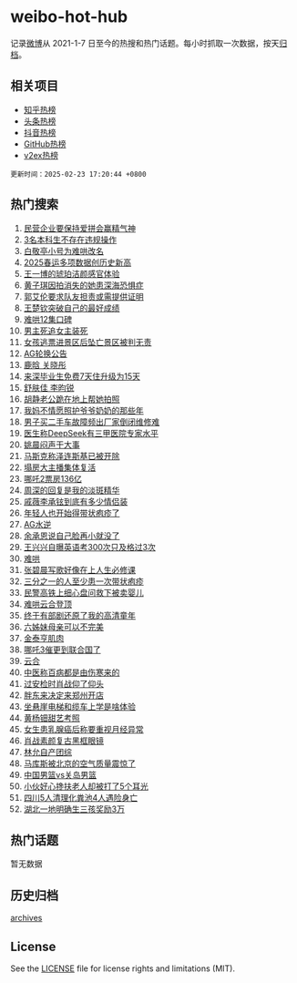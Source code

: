 # weibo-hot-hub

记录[微博](https://www.weibo.com)从 2021-1-7 日至今的热搜和热门话题。每小时抓取一次数据，按天[归档](archives)。

## 相关项目

- [知乎热榜](https://github.com/snaildev/zhihu-hot-hub)
- [头条热榜](https://github.com/snaildev/toutiao-hot-hub)
- [抖音热榜](https://github.com/snaildev/douyin-hot-hub)
- [GitHub热榜](https://github.com/snaildev/github-hot-hub)
- [v2ex热榜](https://github.com/snaildev/v2ex-hot-hub)


`更新时间：2025-02-23 17:20:44 +0800`

## 热门搜索

1. [民营企业要保持爱拼会赢精气神](https://m.weibo.cn/search?containerid=100103type%3D1%26t%3D10%26q%3D%23%E6%B0%91%E8%90%A5%E4%BC%81%E4%B8%9A%E8%A6%81%E4%BF%9D%E6%8C%81%E7%88%B1%E6%8B%BC%E4%BC%9A%E8%B5%A2%E7%B2%BE%E6%B0%94%E7%A5%9E%23&stream_entry_id=51&isnewpage=1&extparam=seat%3D1%26pos%3D0%26dgr%3D0%26stream_entry_id%3D51%26q%3D%2523%25E6%25B0%2591%25E8%2590%25A5%25E4%25BC%2581%25E4%25B8%259A%25E8%25A6%2581%25E4%25BF%259D%25E6%258C%2581%25E7%2588%25B1%25E6%258B%25BC%25E4%25BC%259A%25E8%25B5%25A2%25E7%25B2%25BE%25E6%25B0%2594%25E7%25A5%259E%2523%26filter_type%3Drealtimehot%26cate%3D10103%26c_type%3D51%26display_time%3D1740302443%26pre_seqid%3D17403024429760227087107)
1. [3名本科生不存在违规操作](https://m.weibo.cn/search?containerid=100103type%3D1%26t%3D10%26q%3D%233%E5%90%8D%E6%9C%AC%E7%A7%91%E7%94%9F%E4%B8%8D%E5%AD%98%E5%9C%A8%E8%BF%9D%E8%A7%84%E6%93%8D%E4%BD%9C%23&stream_entry_id=31&isnewpage=1&extparam=seat%3D1%26c_type%3D31%26stream_entry_id%3D31%26realpos%3D1%26q%3D%25233%25E5%2590%258D%25E6%259C%25AC%25E7%25A7%2591%25E7%2594%259F%25E4%25B8%258D%25E5%25AD%2598%25E5%259C%25A8%25E8%25BF%259D%25E8%25A7%2584%25E6%2593%258D%25E4%25BD%259C%2523%26dgr%3D0%26band_rank%3D1%26cate%3D5001%26lcate%3D5001%26pos%3D0%26filter_type%3Drealtimehot%26flag%3D2%26display_time%3D1740302443%26pre_seqid%3D17403024429760227087107)
1. [白敬亭小号为难哄改名](https://m.weibo.cn/search?containerid=100103type%3D1%26t%3D10%26q%3D%23%E7%99%BD%E6%95%AC%E4%BA%AD%E5%B0%8F%E5%8F%B7%E4%B8%BA%E9%9A%BE%E5%93%84%E6%94%B9%E5%90%8D%23&stream_entry_id=31&isnewpage=1&extparam=seat%3D1%26c_type%3D31%26stream_entry_id%3D31%26realpos%3D2%26q%3D%2523%25E7%2599%25BD%25E6%2595%25AC%25E4%25BA%25AD%25E5%25B0%258F%25E5%258F%25B7%25E4%25B8%25BA%25E9%259A%25BE%25E5%2593%2584%25E6%2594%25B9%25E5%2590%258D%2523%26dgr%3D0%26band_rank%3D2%26cate%3D5001%26lcate%3D5001%26pos%3D1%26filter_type%3Drealtimehot%26flag%3D1%26display_time%3D1740302443%26pre_seqid%3D17403024429760227087107)
1. [2025春运多项数据创历史新高](https://m.weibo.cn/search?containerid=100103type%3D1%26t%3D10%26q%3D%232025%E6%98%A5%E8%BF%90%E5%A4%9A%E9%A1%B9%E6%95%B0%E6%8D%AE%E5%88%9B%E5%8E%86%E5%8F%B2%E6%96%B0%E9%AB%98%23&stream_entry_id=31&isnewpage=1&extparam=seat%3D1%26c_type%3D31%26stream_entry_id%3D31%26realpos%3D3%26q%3D%25232025%25E6%2598%25A5%25E8%25BF%2590%25E5%25A4%259A%25E9%25A1%25B9%25E6%2595%25B0%25E6%258D%25AE%25E5%2588%259B%25E5%258E%2586%25E5%258F%25B2%25E6%2596%25B0%25E9%25AB%2598%2523%26dgr%3D0%26band_rank%3D3%26cate%3D5001%26lcate%3D5001%26pos%3D2%26filter_type%3Drealtimehot%26flag%3D1%26display_time%3D1740302443%26pre_seqid%3D17403024429760227087107)
1. [王一博的琥珀洁颜感官体验](https://m.weibo.cn/search?containerid=100103type%3D1%26t%3D10%26q%3D%23%E7%8E%8B%E4%B8%80%E5%8D%9A%E7%9A%84%E7%90%A5%E7%8F%80%E6%B4%81%E9%A2%9C%E6%84%9F%E5%AE%98%E4%BD%93%E9%AA%8C%23&stream_entry_id=31&isnewpage=1&extparam=seat%3D1%26c_type%3D31%26stream_entry_id%3D31%26lcate%3D5001%26is_ad_pos%3D1%26q%3D%2523%25E7%258E%258B%25E4%25B8%2580%25E5%258D%259A%25E7%259A%2584%25E7%2590%25A5%25E7%258F%2580%25E6%25B4%2581%25E9%25A2%259C%25E6%2584%259F%25E5%25AE%2598%25E4%25BD%2593%25E9%25AA%258C%2523%26dgr%3D0%26pos%3D3%26adid%3D276504%26filter_type%3Drealtimehot%26topic_ad%3D1%26cate%3D5001%26band_rank%3D4%26display_time%3D1740302443%26pre_seqid%3D17403024429760227087107)
1. [黄子琪因拍消失的她患深海恐惧症](https://m.weibo.cn/search?containerid=100103type%3D1%26t%3D10%26q%3D%E9%BB%84%E5%AD%90%E7%90%AA%E5%9B%A0%E6%8B%8D%E6%B6%88%E5%A4%B1%E7%9A%84%E5%A5%B9%E6%82%A3%E6%B7%B1%E6%B5%B7%E6%81%90%E6%83%A7%E7%97%87&stream_entry_id=31&isnewpage=1&extparam=seat%3D1%26c_type%3D31%26stream_entry_id%3D31%26realpos%3D4%26q%3D%25E9%25BB%2584%25E5%25AD%2590%25E7%2590%25AA%25E5%259B%25A0%25E6%258B%258D%25E6%25B6%2588%25E5%25A4%25B1%25E7%259A%2584%25E5%25A5%25B9%25E6%2582%25A3%25E6%25B7%25B1%25E6%25B5%25B7%25E6%2581%2590%25E6%2583%25A7%25E7%2597%2587%26dgr%3D0%26band_rank%3D4%26cate%3D5001%26lcate%3D5001%26pos%3D4%26filter_type%3Drealtimehot%26flag%3D1%26display_time%3D1740302443%26pre_seqid%3D17403024429760227087107)
1. [郭艾伦要求队友担责或需提供证明](https://m.weibo.cn/search?containerid=100103type%3D1%26t%3D10%26q%3D%23%E9%83%AD%E8%89%BE%E4%BC%A6%E8%A6%81%E6%B1%82%E9%98%9F%E5%8F%8B%E6%8B%85%E8%B4%A3%E6%88%96%E9%9C%80%E6%8F%90%E4%BE%9B%E8%AF%81%E6%98%8E%23&stream_entry_id=31&isnewpage=1&extparam=seat%3D1%26c_type%3D31%26stream_entry_id%3D31%26realpos%3D5%26q%3D%2523%25E9%2583%25AD%25E8%2589%25BE%25E4%25BC%25A6%25E8%25A6%2581%25E6%25B1%2582%25E9%2598%259F%25E5%258F%258B%25E6%258B%2585%25E8%25B4%25A3%25E6%2588%2596%25E9%259C%2580%25E6%258F%2590%25E4%25BE%259B%25E8%25AF%2581%25E6%2598%258E%2523%26dgr%3D0%26band_rank%3D5%26cate%3D5001%26lcate%3D5001%26pos%3D5%26filter_type%3Drealtimehot%26flag%3D1%26display_time%3D1740302443%26pre_seqid%3D17403024429760227087107)
1. [王楚钦突破自己的最好成绩](https://m.weibo.cn/search?containerid=100103type%3D1%26t%3D10%26q%3D%23%E7%8E%8B%E6%A5%9A%E9%92%A6%E7%AA%81%E7%A0%B4%E8%87%AA%E5%B7%B1%E7%9A%84%E6%9C%80%E5%A5%BD%E6%88%90%E7%BB%A9%23&stream_entry_id=31&isnewpage=1&extparam=seat%3D1%26c_type%3D31%26stream_entry_id%3D31%26realpos%3D6%26q%3D%2523%25E7%258E%258B%25E6%25A5%259A%25E9%2592%25A6%25E7%25AA%2581%25E7%25A0%25B4%25E8%2587%25AA%25E5%25B7%25B1%25E7%259A%2584%25E6%259C%2580%25E5%25A5%25BD%25E6%2588%2590%25E7%25BB%25A9%2523%26dgr%3D0%26band_rank%3D6%26cate%3D5001%26lcate%3D5001%26pos%3D6%26filter_type%3Drealtimehot%26flag%3D1%26display_time%3D1740302443%26pre_seqid%3D17403024429760227087107)
1. [难哄12集口碑](https://m.weibo.cn/search?containerid=100103type%3D1%26t%3D10%26q%3D%E9%9A%BE%E5%93%8412%E9%9B%86%E5%8F%A3%E7%A2%91&stream_entry_id=31&isnewpage=1&extparam=seat%3D1%26c_type%3D31%26stream_entry_id%3D31%26realpos%3D7%26q%3D%25E9%259A%25BE%25E5%2593%258412%25E9%259B%2586%25E5%258F%25A3%25E7%25A2%2591%26dgr%3D0%26band_rank%3D7%26cate%3D5001%26lcate%3D5001%26pos%3D7%26filter_type%3Drealtimehot%26flag%3D2%26display_time%3D1740302443%26pre_seqid%3D17403024429760227087107)
1. [男主死追女主装死](https://m.weibo.cn/search?containerid=100103type%3D1%26t%3D10%26q%3D%E7%94%B7%E4%B8%BB%E6%AD%BB%E8%BF%BD%E5%A5%B3%E4%B8%BB%E8%A3%85%E6%AD%BB&stream_entry_id=31&isnewpage=1&extparam=seat%3D1%26c_type%3D31%26stream_entry_id%3D31%26realpos%3D8%26q%3D%25E7%2594%25B7%25E4%25B8%25BB%25E6%25AD%25BB%25E8%25BF%25BD%25E5%25A5%25B3%25E4%25B8%25BB%25E8%25A3%2585%25E6%25AD%25BB%26dgr%3D0%26band_rank%3D8%26cate%3D5001%26lcate%3D5001%26pos%3D8%26filter_type%3Drealtimehot%26flag%3D0%26display_time%3D1740302443%26pre_seqid%3D17403024429760227087107)
1. [女孩逃票进景区后坠亡景区被判无责](https://m.weibo.cn/search?containerid=100103type%3D1%26t%3D10%26q%3D%23%E5%A5%B3%E5%AD%A9%E9%80%83%E7%A5%A8%E8%BF%9B%E6%99%AF%E5%8C%BA%E5%90%8E%E5%9D%A0%E4%BA%A1%E6%99%AF%E5%8C%BA%E8%A2%AB%E5%88%A4%E6%97%A0%E8%B4%A3%23&stream_entry_id=31&isnewpage=1&extparam=seat%3D1%26c_type%3D31%26stream_entry_id%3D31%26realpos%3D9%26q%3D%2523%25E5%25A5%25B3%25E5%25AD%25A9%25E9%2580%2583%25E7%25A5%25A8%25E8%25BF%259B%25E6%2599%25AF%25E5%258C%25BA%25E5%2590%258E%25E5%259D%25A0%25E4%25BA%25A1%25E6%2599%25AF%25E5%258C%25BA%25E8%25A2%25AB%25E5%2588%25A4%25E6%2597%25A0%25E8%25B4%25A3%2523%26dgr%3D0%26band_rank%3D9%26cate%3D5001%26lcate%3D5001%26pos%3D9%26filter_type%3Drealtimehot%26flag%3D0%26display_time%3D1740302443%26pre_seqid%3D17403024429760227087107)
1. [AG轮换公告](https://m.weibo.cn/search?containerid=100103type%3D1%26t%3D10%26q%3D%23AG%E8%BD%AE%E6%8D%A2%E5%85%AC%E5%91%8A%23&stream_entry_id=31&isnewpage=1&extparam=seat%3D1%26c_type%3D31%26stream_entry_id%3D31%26realpos%3D10%26q%3D%2523AG%25E8%25BD%25AE%25E6%258D%25A2%25E5%2585%25AC%25E5%2591%258A%2523%26dgr%3D0%26band_rank%3D10%26cate%3D5001%26lcate%3D5001%26pos%3D10%26filter_type%3Drealtimehot%26flag%3D0%26display_time%3D1740302443%26pre_seqid%3D17403024429760227087107)
1. [鹿晗 关晓彤](https://m.weibo.cn/search?containerid=100103type%3D1%26t%3D10%26q%3D%E9%B9%BF%E6%99%97+%E5%85%B3%E6%99%93%E5%BD%A4&stream_entry_id=31&isnewpage=1&extparam=seat%3D1%26c_type%3D31%26stream_entry_id%3D31%26realpos%3D11%26q%3D%25E9%25B9%25BF%25E6%2599%2597%2520%25E5%2585%25B3%25E6%2599%2593%25E5%25BD%25A4%26dgr%3D0%26band_rank%3D11%26cate%3D5001%26lcate%3D5001%26pos%3D11%26filter_type%3Drealtimehot%26flag%3D1%26display_time%3D1740302443%26pre_seqid%3D17403024429760227087107)
1. [来深毕业生免费7天住升级为15天](https://m.weibo.cn/search?containerid=100103type%3D1%26t%3D10%26q%3D%23%E6%9D%A5%E6%B7%B1%E6%AF%95%E4%B8%9A%E7%94%9F%E5%85%8D%E8%B4%B97%E5%A4%A9%E4%BD%8F%E5%8D%87%E7%BA%A7%E4%B8%BA15%E5%A4%A9%23&stream_entry_id=31&isnewpage=1&extparam=seat%3D1%26c_type%3D31%26stream_entry_id%3D31%26realpos%3D12%26q%3D%2523%25E6%259D%25A5%25E6%25B7%25B1%25E6%25AF%2595%25E4%25B8%259A%25E7%2594%259F%25E5%2585%258D%25E8%25B4%25B97%25E5%25A4%25A9%25E4%25BD%258F%25E5%258D%2587%25E7%25BA%25A7%25E4%25B8%25BA15%25E5%25A4%25A9%2523%26dgr%3D0%26band_rank%3D12%26cate%3D5001%26lcate%3D5001%26pos%3D12%26filter_type%3Drealtimehot%26flag%3D1%26display_time%3D1740302443%26pre_seqid%3D17403024429760227087107)
1. [舒肤佳 李昀锐](https://m.weibo.cn/search?containerid=100103type%3D1%26t%3D10%26q%3D%E8%88%92%E8%82%A4%E4%BD%B3+%E6%9D%8E%E6%98%80%E9%94%90&stream_entry_id=31&isnewpage=1&extparam=seat%3D1%26c_type%3D31%26stream_entry_id%3D31%26realpos%3D13%26q%3D%25E8%2588%2592%25E8%2582%25A4%25E4%25BD%25B3%2520%25E6%259D%258E%25E6%2598%2580%25E9%2594%2590%26dgr%3D0%26band_rank%3D13%26cate%3D5001%26lcate%3D5001%26pos%3D13%26filter_type%3Drealtimehot%26flag%3D1%26display_time%3D1740302443%26pre_seqid%3D17403024429760227087107)
1. [胡静老公跪在地上帮她拍照](https://m.weibo.cn/search?containerid=100103type%3D1%26t%3D10%26q%3D%23%E8%83%A1%E9%9D%99%E8%80%81%E5%85%AC%E8%B7%AA%E5%9C%A8%E5%9C%B0%E4%B8%8A%E5%B8%AE%E5%A5%B9%E6%8B%8D%E7%85%A7%23&stream_entry_id=31&isnewpage=1&extparam=seat%3D1%26c_type%3D31%26stream_entry_id%3D31%26realpos%3D14%26q%3D%2523%25E8%2583%25A1%25E9%259D%2599%25E8%2580%2581%25E5%2585%25AC%25E8%25B7%25AA%25E5%259C%25A8%25E5%259C%25B0%25E4%25B8%258A%25E5%25B8%25AE%25E5%25A5%25B9%25E6%258B%258D%25E7%2585%25A7%2523%26dgr%3D0%26band_rank%3D14%26cate%3D5001%26lcate%3D5001%26pos%3D14%26filter_type%3Drealtimehot%26flag%3D2%26display_time%3D1740302443%26pre_seqid%3D17403024429760227087107)
1. [我妈不情愿照护爷爷奶奶的那些年](https://m.weibo.cn/search?containerid=100103type%3D1%26t%3D10%26q%3D%23%E6%88%91%E5%A6%88%E4%B8%8D%E6%83%85%E6%84%BF%E7%85%A7%E6%8A%A4%E7%88%B7%E7%88%B7%E5%A5%B6%E5%A5%B6%E7%9A%84%E9%82%A3%E4%BA%9B%E5%B9%B4%23&stream_entry_id=31&isnewpage=1&extparam=seat%3D1%26c_type%3D31%26stream_entry_id%3D31%26realpos%3D15%26q%3D%2523%25E6%2588%2591%25E5%25A6%2588%25E4%25B8%258D%25E6%2583%2585%25E6%2584%25BF%25E7%2585%25A7%25E6%258A%25A4%25E7%2588%25B7%25E7%2588%25B7%25E5%25A5%25B6%25E5%25A5%25B6%25E7%259A%2584%25E9%2582%25A3%25E4%25BA%259B%25E5%25B9%25B4%2523%26dgr%3D0%26band_rank%3D15%26cate%3D5001%26lcate%3D5001%26pos%3D15%26filter_type%3Drealtimehot%26flag%3D0%26display_time%3D1740302443%26pre_seqid%3D17403024429760227087107)
1. [男子买二手车故障频出厂家倒闭维修难](https://m.weibo.cn/search?containerid=100103type%3D1%26t%3D10%26q%3D%23%E7%94%B7%E5%AD%90%E4%B9%B0%E4%BA%8C%E6%89%8B%E8%BD%A6%E6%95%85%E9%9A%9C%E9%A2%91%E5%87%BA%E5%8E%82%E5%AE%B6%E5%80%92%E9%97%AD%E7%BB%B4%E4%BF%AE%E9%9A%BE%23&stream_entry_id=31&isnewpage=1&extparam=seat%3D1%26c_type%3D31%26stream_entry_id%3D31%26realpos%3D16%26q%3D%2523%25E7%2594%25B7%25E5%25AD%2590%25E4%25B9%25B0%25E4%25BA%258C%25E6%2589%258B%25E8%25BD%25A6%25E6%2595%2585%25E9%259A%259C%25E9%25A2%2591%25E5%2587%25BA%25E5%258E%2582%25E5%25AE%25B6%25E5%2580%2592%25E9%2597%25AD%25E7%25BB%25B4%25E4%25BF%25AE%25E9%259A%25BE%2523%26dgr%3D0%26band_rank%3D16%26cate%3D5001%26lcate%3D5001%26pos%3D16%26filter_type%3Drealtimehot%26flag%3D1%26display_time%3D1740302443%26pre_seqid%3D17403024429760227087107)
1. [医生称DeepSeek有三甲医院专家水平](https://m.weibo.cn/search?containerid=100103type%3D1%26t%3D10%26q%3D%23%E5%8C%BB%E7%94%9F%E7%A7%B0DeepSeek%E6%9C%89%E4%B8%89%E7%94%B2%E5%8C%BB%E9%99%A2%E4%B8%93%E5%AE%B6%E6%B0%B4%E5%B9%B3%23&stream_entry_id=31&isnewpage=1&extparam=seat%3D1%26c_type%3D31%26stream_entry_id%3D31%26realpos%3D17%26q%3D%2523%25E5%258C%25BB%25E7%2594%259F%25E7%25A7%25B0DeepSeek%25E6%259C%2589%25E4%25B8%2589%25E7%2594%25B2%25E5%258C%25BB%25E9%2599%25A2%25E4%25B8%2593%25E5%25AE%25B6%25E6%25B0%25B4%25E5%25B9%25B3%2523%26dgr%3D0%26band_rank%3D17%26cate%3D5001%26lcate%3D5001%26pos%3D17%26filter_type%3Drealtimehot%26flag%3D2%26display_time%3D1740302443%26pre_seqid%3D17403024429760227087107)
1. [姚晨闷声干大事](https://m.weibo.cn/search?containerid=100103type%3D1%26t%3D10%26q%3D%E5%A7%9A%E6%99%A8%E9%97%B7%E5%A3%B0%E5%B9%B2%E5%A4%A7%E4%BA%8B&stream_entry_id=31&isnewpage=1&extparam=seat%3D1%26c_type%3D31%26stream_entry_id%3D31%26realpos%3D18%26q%3D%25E5%25A7%259A%25E6%2599%25A8%25E9%2597%25B7%25E5%25A3%25B0%25E5%25B9%25B2%25E5%25A4%25A7%25E4%25BA%258B%26dgr%3D0%26band_rank%3D18%26cate%3D5001%26lcate%3D5001%26pos%3D18%26filter_type%3Drealtimehot%26flag%3D2%26display_time%3D1740302443%26pre_seqid%3D17403024429760227087107)
1. [马斯克称泽连斯基已被开除](https://m.weibo.cn/search?containerid=100103type%3D1%26t%3D10%26q%3D%23%E9%A9%AC%E6%96%AF%E5%85%8B%E7%A7%B0%E6%B3%BD%E8%BF%9E%E6%96%AF%E5%9F%BA%E5%B7%B2%E8%A2%AB%E5%BC%80%E9%99%A4%23&stream_entry_id=31&isnewpage=1&extparam=seat%3D1%26c_type%3D31%26stream_entry_id%3D31%26realpos%3D19%26q%3D%2523%25E9%25A9%25AC%25E6%2596%25AF%25E5%2585%258B%25E7%25A7%25B0%25E6%25B3%25BD%25E8%25BF%259E%25E6%2596%25AF%25E5%259F%25BA%25E5%25B7%25B2%25E8%25A2%25AB%25E5%25BC%2580%25E9%2599%25A4%2523%26dgr%3D0%26band_rank%3D19%26cate%3D5001%26lcate%3D5001%26pos%3D19%26filter_type%3Drealtimehot%26flag%3D0%26display_time%3D1740302443%26pre_seqid%3D17403024429760227087107)
1. [塌房大主播集体复活](https://m.weibo.cn/search?containerid=100103type%3D1%26t%3D10%26q%3D%23%E5%A1%8C%E6%88%BF%E5%A4%A7%E4%B8%BB%E6%92%AD%E9%9B%86%E4%BD%93%E5%A4%8D%E6%B4%BB%23&stream_entry_id=31&isnewpage=1&extparam=seat%3D1%26c_type%3D31%26stream_entry_id%3D31%26realpos%3D20%26q%3D%2523%25E5%25A1%258C%25E6%2588%25BF%25E5%25A4%25A7%25E4%25B8%25BB%25E6%2592%25AD%25E9%259B%2586%25E4%25BD%2593%25E5%25A4%258D%25E6%25B4%25BB%2523%26dgr%3D0%26band_rank%3D20%26cate%3D5001%26lcate%3D5001%26pos%3D20%26filter_type%3Drealtimehot%26flag%3D1%26display_time%3D1740302443%26pre_seqid%3D17403024429760227087107)
1. [哪吒2票房136亿](https://m.weibo.cn/search?containerid=100103type%3D1%26t%3D10%26q%3D%23%E5%93%AA%E5%90%922%E7%A5%A8%E6%88%BF136%E4%BA%BF%23&stream_entry_id=31&isnewpage=1&extparam=seat%3D1%26c_type%3D31%26stream_entry_id%3D31%26realpos%3D21%26q%3D%2523%25E5%2593%25AA%25E5%2590%25922%25E7%25A5%25A8%25E6%2588%25BF136%25E4%25BA%25BF%2523%26dgr%3D0%26band_rank%3D21%26cate%3D5001%26lcate%3D5001%26pos%3D21%26filter_type%3Drealtimehot%26flag%3D0%26display_time%3D1740302443%26pre_seqid%3D17403024429760227087107)
1. [周深的回复是我的淡斑精华](https://m.weibo.cn/search?containerid=100103type%3D1%26t%3D10%26q%3D%E5%91%A8%E6%B7%B1%E7%9A%84%E5%9B%9E%E5%A4%8D%E6%98%AF%E6%88%91%E7%9A%84%E6%B7%A1%E6%96%91%E7%B2%BE%E5%8D%8E&stream_entry_id=31&isnewpage=1&extparam=seat%3D1%26c_type%3D31%26stream_entry_id%3D31%26realpos%3D22%26q%3D%25E5%2591%25A8%25E6%25B7%25B1%25E7%259A%2584%25E5%259B%259E%25E5%25A4%258D%25E6%2598%25AF%25E6%2588%2591%25E7%259A%2584%25E6%25B7%25A1%25E6%2596%2591%25E7%25B2%25BE%25E5%258D%258E%26dgr%3D0%26band_rank%3D22%26cate%3D5001%26lcate%3D5001%26pos%3D22%26filter_type%3Drealtimehot%26flag%3D1%26display_time%3D1740302443%26pre_seqid%3D17403024429760227087107)
1. [戚薇李承铉到底有多少情侣装](https://m.weibo.cn/search?containerid=100103type%3D1%26t%3D10%26q%3D%23%E6%88%9A%E8%96%87%E6%9D%8E%E6%89%BF%E9%93%89%E5%88%B0%E5%BA%95%E6%9C%89%E5%A4%9A%E5%B0%91%E6%83%85%E4%BE%A3%E8%A3%85%23&stream_entry_id=31&isnewpage=1&extparam=seat%3D1%26c_type%3D31%26stream_entry_id%3D31%26realpos%3D23%26q%3D%2523%25E6%2588%259A%25E8%2596%2587%25E6%259D%258E%25E6%2589%25BF%25E9%2593%2589%25E5%2588%25B0%25E5%25BA%2595%25E6%259C%2589%25E5%25A4%259A%25E5%25B0%2591%25E6%2583%2585%25E4%25BE%25A3%25E8%25A3%2585%2523%26dgr%3D0%26band_rank%3D23%26cate%3D5001%26lcate%3D5001%26pos%3D23%26filter_type%3Drealtimehot%26flag%3D1%26display_time%3D1740302443%26pre_seqid%3D17403024429760227087107)
1. [年轻人也开始得带状疱疹了](https://m.weibo.cn/search?containerid=100103type%3D1%26t%3D10%26q%3D%23%E5%B9%B4%E8%BD%BB%E4%BA%BA%E4%B9%9F%E5%BC%80%E5%A7%8B%E5%BE%97%E5%B8%A6%E7%8A%B6%E7%96%B1%E7%96%B9%E4%BA%86%23&stream_entry_id=31&isnewpage=1&extparam=seat%3D1%26c_type%3D31%26stream_entry_id%3D31%26realpos%3D24%26q%3D%2523%25E5%25B9%25B4%25E8%25BD%25BB%25E4%25BA%25BA%25E4%25B9%259F%25E5%25BC%2580%25E5%25A7%258B%25E5%25BE%2597%25E5%25B8%25A6%25E7%258A%25B6%25E7%2596%25B1%25E7%2596%25B9%25E4%25BA%2586%2523%26dgr%3D0%26band_rank%3D24%26cate%3D5001%26lcate%3D5001%26pos%3D24%26filter_type%3Drealtimehot%26flag%3D1%26display_time%3D1740302443%26pre_seqid%3D17403024429760227087107)
1. [AG水逆](https://m.weibo.cn/search?containerid=100103type%3D1%26t%3D10%26q%3DAG%E6%B0%B4%E9%80%86&stream_entry_id=31&isnewpage=1&extparam=seat%3D1%26c_type%3D31%26stream_entry_id%3D31%26realpos%3D25%26q%3DAG%25E6%25B0%25B4%25E9%2580%2586%26dgr%3D0%26band_rank%3D25%26cate%3D5001%26lcate%3D5001%26pos%3D25%26filter_type%3Drealtimehot%26flag%3D0%26display_time%3D1740302443%26pre_seqid%3D17403024429760227087107)
1. [余承恩说自己脸再小就没了](https://m.weibo.cn/search?containerid=100103type%3D1%26t%3D10%26q%3D%E4%BD%99%E6%89%BF%E6%81%A9%E8%AF%B4%E8%87%AA%E5%B7%B1%E8%84%B8%E5%86%8D%E5%B0%8F%E5%B0%B1%E6%B2%A1%E4%BA%86&stream_entry_id=31&isnewpage=1&extparam=seat%3D1%26c_type%3D31%26stream_entry_id%3D31%26realpos%3D26%26q%3D%25E4%25BD%2599%25E6%2589%25BF%25E6%2581%25A9%25E8%25AF%25B4%25E8%2587%25AA%25E5%25B7%25B1%25E8%2584%25B8%25E5%2586%258D%25E5%25B0%258F%25E5%25B0%25B1%25E6%25B2%25A1%25E4%25BA%2586%26dgr%3D0%26band_rank%3D26%26cate%3D5001%26lcate%3D5001%26pos%3D26%26filter_type%3Drealtimehot%26flag%3D1%26display_time%3D1740302443%26pre_seqid%3D17403024429760227087107)
1. [王兴兴自曝英语考300次只及格过3次](https://m.weibo.cn/search?containerid=100103type%3D1%26t%3D10%26q%3D%23%E7%8E%8B%E5%85%B4%E5%85%B4%E8%87%AA%E6%9B%9D%E8%8B%B1%E8%AF%AD%E8%80%83300%E6%AC%A1%E5%8F%AA%E5%8F%8A%E6%A0%BC%E8%BF%873%E6%AC%A1%23&stream_entry_id=31&isnewpage=1&extparam=seat%3D1%26c_type%3D31%26stream_entry_id%3D31%26realpos%3D27%26q%3D%2523%25E7%258E%258B%25E5%2585%25B4%25E5%2585%25B4%25E8%2587%25AA%25E6%259B%259D%25E8%258B%25B1%25E8%25AF%25AD%25E8%2580%2583300%25E6%25AC%25A1%25E5%258F%25AA%25E5%258F%258A%25E6%25A0%25BC%25E8%25BF%25873%25E6%25AC%25A1%2523%26dgr%3D0%26band_rank%3D27%26cate%3D5001%26lcate%3D5001%26pos%3D27%26filter_type%3Drealtimehot%26flag%3D1%26display_time%3D1740302443%26pre_seqid%3D17403024429760227087107)
1. [难哄](https://m.weibo.cn/search?containerid=100103type%3D1%26t%3D10%26q%3D%E9%9A%BE%E5%93%84&stream_entry_id=31&isnewpage=1&extparam=seat%3D1%26c_type%3D31%26stream_entry_id%3D31%26realpos%3D28%26q%3D%25E9%259A%25BE%25E5%2593%2584%26dgr%3D0%26band_rank%3D28%26cate%3D5001%26lcate%3D5001%26pos%3D28%26filter_type%3Drealtimehot%26flag%3D0%26display_time%3D1740302443%26pre_seqid%3D17403024429760227087107)
1. [张碧晨写歌好像在上人生必修课](https://m.weibo.cn/search?containerid=100103type%3D1%26t%3D10%26q%3D%E5%BC%A0%E7%A2%A7%E6%99%A8%E5%86%99%E6%AD%8C%E5%A5%BD%E5%83%8F%E5%9C%A8%E4%B8%8A%E4%BA%BA%E7%94%9F%E5%BF%85%E4%BF%AE%E8%AF%BE&stream_entry_id=31&isnewpage=1&extparam=seat%3D1%26c_type%3D31%26stream_entry_id%3D31%26realpos%3D29%26q%3D%25E5%25BC%25A0%25E7%25A2%25A7%25E6%2599%25A8%25E5%2586%2599%25E6%25AD%258C%25E5%25A5%25BD%25E5%2583%258F%25E5%259C%25A8%25E4%25B8%258A%25E4%25BA%25BA%25E7%2594%259F%25E5%25BF%2585%25E4%25BF%25AE%25E8%25AF%25BE%26dgr%3D0%26band_rank%3D29%26cate%3D5001%26lcate%3D5001%26pos%3D29%26filter_type%3Drealtimehot%26flag%3D1%26display_time%3D1740302443%26pre_seqid%3D17403024429760227087107)
1. [三分之一的人至少患一次带状疱疹](https://m.weibo.cn/search?containerid=100103type%3D1%26t%3D10%26q%3D%23%E4%B8%89%E5%88%86%E4%B9%8B%E4%B8%80%E7%9A%84%E4%BA%BA%E8%87%B3%E5%B0%91%E6%82%A3%E4%B8%80%E6%AC%A1%E5%B8%A6%E7%8A%B6%E7%96%B1%E7%96%B9%23&stream_entry_id=31&isnewpage=1&extparam=seat%3D1%26c_type%3D31%26stream_entry_id%3D31%26realpos%3D30%26q%3D%2523%25E4%25B8%2589%25E5%2588%2586%25E4%25B9%258B%25E4%25B8%2580%25E7%259A%2584%25E4%25BA%25BA%25E8%2587%25B3%25E5%25B0%2591%25E6%2582%25A3%25E4%25B8%2580%25E6%25AC%25A1%25E5%25B8%25A6%25E7%258A%25B6%25E7%2596%25B1%25E7%2596%25B9%2523%26dgr%3D0%26band_rank%3D30%26cate%3D5001%26lcate%3D5001%26pos%3D30%26filter_type%3Drealtimehot%26flag%3D1%26display_time%3D1740302443%26pre_seqid%3D17403024429760227087107)
1. [民警高铁上细心盘问救下被卖婴儿](https://m.weibo.cn/search?containerid=100103type%3D1%26t%3D10%26q%3D%23%E6%B0%91%E8%AD%A6%E9%AB%98%E9%93%81%E4%B8%8A%E7%BB%86%E5%BF%83%E7%9B%98%E9%97%AE%E6%95%91%E4%B8%8B%E8%A2%AB%E5%8D%96%E5%A9%B4%E5%84%BF%23&stream_entry_id=31&isnewpage=1&extparam=seat%3D1%26c_type%3D31%26stream_entry_id%3D31%26realpos%3D31%26q%3D%2523%25E6%25B0%2591%25E8%25AD%25A6%25E9%25AB%2598%25E9%2593%2581%25E4%25B8%258A%25E7%25BB%2586%25E5%25BF%2583%25E7%259B%2598%25E9%2597%25AE%25E6%2595%2591%25E4%25B8%258B%25E8%25A2%25AB%25E5%258D%2596%25E5%25A9%25B4%25E5%2584%25BF%2523%26dgr%3D0%26band_rank%3D31%26cate%3D5001%26lcate%3D5001%26pos%3D31%26filter_type%3Drealtimehot%26flag%3D1%26display_time%3D1740302443%26pre_seqid%3D17403024429760227087107)
1. [难哄云合登顶](https://m.weibo.cn/search?containerid=100103type%3D1%26t%3D10%26q%3D%23%E9%9A%BE%E5%93%84%E4%BA%91%E5%90%88%E7%99%BB%E9%A1%B6%23&stream_entry_id=31&isnewpage=1&extparam=seat%3D1%26c_type%3D31%26stream_entry_id%3D31%26realpos%3D32%26q%3D%2523%25E9%259A%25BE%25E5%2593%2584%25E4%25BA%2591%25E5%2590%2588%25E7%2599%25BB%25E9%25A1%25B6%2523%26dgr%3D0%26band_rank%3D32%26cate%3D5001%26lcate%3D5001%26pos%3D32%26filter_type%3Drealtimehot%26flag%3D1%26display_time%3D1740302443%26pre_seqid%3D17403024429760227087107)
1. [终于有部剧还原了我的高清童年](https://m.weibo.cn/search?containerid=100103type%3D1%26t%3D10%26q%3D%E7%BB%88%E4%BA%8E%E6%9C%89%E9%83%A8%E5%89%A7%E8%BF%98%E5%8E%9F%E4%BA%86%E6%88%91%E7%9A%84%E9%AB%98%E6%B8%85%E7%AB%A5%E5%B9%B4&stream_entry_id=31&isnewpage=1&extparam=seat%3D1%26c_type%3D31%26stream_entry_id%3D31%26realpos%3D33%26q%3D%25E7%25BB%2588%25E4%25BA%258E%25E6%259C%2589%25E9%2583%25A8%25E5%2589%25A7%25E8%25BF%2598%25E5%258E%259F%25E4%25BA%2586%25E6%2588%2591%25E7%259A%2584%25E9%25AB%2598%25E6%25B8%2585%25E7%25AB%25A5%25E5%25B9%25B4%26dgr%3D0%26band_rank%3D33%26cate%3D5001%26lcate%3D5001%26pos%3D33%26filter_type%3Drealtimehot%26flag%3D0%26display_time%3D1740302443%26pre_seqid%3D17403024429760227087107)
1. [六姊妹母亲可以不完美](https://m.weibo.cn/search?containerid=100103type%3D1%26t%3D10%26q%3D%E5%85%AD%E5%A7%8A%E5%A6%B9%E6%AF%8D%E4%BA%B2%E5%8F%AF%E4%BB%A5%E4%B8%8D%E5%AE%8C%E7%BE%8E&stream_entry_id=31&isnewpage=1&extparam=seat%3D1%26c_type%3D31%26stream_entry_id%3D31%26realpos%3D34%26q%3D%25E5%2585%25AD%25E5%25A7%258A%25E5%25A6%25B9%25E6%25AF%258D%25E4%25BA%25B2%25E5%258F%25AF%25E4%25BB%25A5%25E4%25B8%258D%25E5%25AE%258C%25E7%25BE%258E%26dgr%3D0%26band_rank%3D34%26cate%3D5001%26lcate%3D5001%26pos%3D34%26filter_type%3Drealtimehot%26flag%3D1%26display_time%3D1740302443%26pre_seqid%3D17403024429760227087107)
1. [金泰亨肌肉](https://m.weibo.cn/search?containerid=100103type%3D1%26t%3D10%26q%3D%E9%87%91%E6%B3%B0%E4%BA%A8%E8%82%8C%E8%82%89&stream_entry_id=31&isnewpage=1&extparam=seat%3D1%26c_type%3D31%26stream_entry_id%3D31%26realpos%3D35%26q%3D%25E9%2587%2591%25E6%25B3%25B0%25E4%25BA%25A8%25E8%2582%258C%25E8%2582%2589%26dgr%3D0%26band_rank%3D35%26cate%3D5001%26lcate%3D5001%26pos%3D35%26filter_type%3Drealtimehot%26flag%3D1%26display_time%3D1740302443%26pre_seqid%3D17403024429760227087107)
1. [哪吒3催更到联合国了](https://m.weibo.cn/search?containerid=100103type%3D1%26t%3D10%26q%3D%23%E5%93%AA%E5%90%923%E5%82%AC%E6%9B%B4%E5%88%B0%E8%81%94%E5%90%88%E5%9B%BD%E4%BA%86%23&stream_entry_id=31&isnewpage=1&extparam=seat%3D1%26c_type%3D31%26stream_entry_id%3D31%26realpos%3D36%26q%3D%2523%25E5%2593%25AA%25E5%2590%25923%25E5%2582%25AC%25E6%259B%25B4%25E5%2588%25B0%25E8%2581%2594%25E5%2590%2588%25E5%259B%25BD%25E4%25BA%2586%2523%26dgr%3D0%26band_rank%3D36%26cate%3D5001%26lcate%3D5001%26pos%3D36%26filter_type%3Drealtimehot%26flag%3D0%26display_time%3D1740302443%26pre_seqid%3D17403024429760227087107)
1. [云合](https://m.weibo.cn/search?containerid=100103type%3D1%26t%3D10%26q%3D%E4%BA%91%E5%90%88&stream_entry_id=31&isnewpage=1&extparam=seat%3D1%26c_type%3D31%26stream_entry_id%3D31%26realpos%3D37%26q%3D%25E4%25BA%2591%25E5%2590%2588%26dgr%3D0%26band_rank%3D37%26cate%3D5001%26lcate%3D5001%26pos%3D37%26filter_type%3Drealtimehot%26flag%3D1%26display_time%3D1740302443%26pre_seqid%3D17403024429760227087107)
1. [中医称百病都是由伤寒来的](https://m.weibo.cn/search?containerid=100103type%3D1%26t%3D10%26q%3D%23%E4%B8%AD%E5%8C%BB%E7%A7%B0%E7%99%BE%E7%97%85%E9%83%BD%E6%98%AF%E7%94%B1%E4%BC%A4%E5%AF%92%E6%9D%A5%E7%9A%84%23&stream_entry_id=31&isnewpage=1&extparam=seat%3D1%26c_type%3D31%26stream_entry_id%3D31%26realpos%3D38%26q%3D%2523%25E4%25B8%25AD%25E5%258C%25BB%25E7%25A7%25B0%25E7%2599%25BE%25E7%2597%2585%25E9%2583%25BD%25E6%2598%25AF%25E7%2594%25B1%25E4%25BC%25A4%25E5%25AF%2592%25E6%259D%25A5%25E7%259A%2584%2523%26dgr%3D0%26band_rank%3D38%26cate%3D5001%26lcate%3D5001%26pos%3D38%26filter_type%3Drealtimehot%26flag%3D1%26display_time%3D1740302443%26pre_seqid%3D17403024429760227087107)
1. [过安检时肖战仰了仰头](https://m.weibo.cn/search?containerid=100103type%3D1%26t%3D10%26q%3D%23%E8%BF%87%E5%AE%89%E6%A3%80%E6%97%B6%E8%82%96%E6%88%98%E4%BB%B0%E4%BA%86%E4%BB%B0%E5%A4%B4%23&stream_entry_id=31&isnewpage=1&extparam=seat%3D1%26c_type%3D31%26stream_entry_id%3D31%26realpos%3D39%26q%3D%2523%25E8%25BF%2587%25E5%25AE%2589%25E6%25A3%2580%25E6%2597%25B6%25E8%2582%2596%25E6%2588%2598%25E4%25BB%25B0%25E4%25BA%2586%25E4%25BB%25B0%25E5%25A4%25B4%2523%26dgr%3D0%26band_rank%3D39%26cate%3D5001%26lcate%3D5001%26pos%3D39%26filter_type%3Drealtimehot%26flag%3D0%26display_time%3D1740302443%26pre_seqid%3D17403024429760227087107)
1. [胖东来决定来郑州开店](https://m.weibo.cn/search?containerid=100103type%3D1%26t%3D10%26q%3D%23%E8%83%96%E4%B8%9C%E6%9D%A5%E5%86%B3%E5%AE%9A%E6%9D%A5%E9%83%91%E5%B7%9E%E5%BC%80%E5%BA%97%23&stream_entry_id=31&isnewpage=1&extparam=seat%3D1%26c_type%3D31%26stream_entry_id%3D31%26realpos%3D40%26q%3D%2523%25E8%2583%2596%25E4%25B8%259C%25E6%259D%25A5%25E5%2586%25B3%25E5%25AE%259A%25E6%259D%25A5%25E9%2583%2591%25E5%25B7%259E%25E5%25BC%2580%25E5%25BA%2597%2523%26dgr%3D0%26band_rank%3D40%26cate%3D5001%26lcate%3D5001%26pos%3D40%26filter_type%3Drealtimehot%26flag%3D0%26display_time%3D1740302443%26pre_seqid%3D17403024429760227087107)
1. [坐悬崖电梯和缆车上学是啥体验](https://m.weibo.cn/search?containerid=100103type%3D1%26t%3D10%26q%3D%23%E5%9D%90%E6%82%AC%E5%B4%96%E7%94%B5%E6%A2%AF%E5%92%8C%E7%BC%86%E8%BD%A6%E4%B8%8A%E5%AD%A6%E6%98%AF%E5%95%A5%E4%BD%93%E9%AA%8C%23&stream_entry_id=31&isnewpage=1&extparam=seat%3D1%26c_type%3D31%26stream_entry_id%3D31%26realpos%3D41%26q%3D%2523%25E5%259D%2590%25E6%2582%25AC%25E5%25B4%2596%25E7%2594%25B5%25E6%25A2%25AF%25E5%2592%258C%25E7%25BC%2586%25E8%25BD%25A6%25E4%25B8%258A%25E5%25AD%25A6%25E6%2598%25AF%25E5%2595%25A5%25E4%25BD%2593%25E9%25AA%258C%2523%26dgr%3D0%26band_rank%3D41%26cate%3D5001%26lcate%3D5001%26pos%3D41%26filter_type%3Drealtimehot%26flag%3D1%26display_time%3D1740302443%26pre_seqid%3D17403024429760227087107)
1. [黄杨钿甜艺考照](https://m.weibo.cn/search?containerid=100103type%3D1%26t%3D10%26q%3D%23%E9%BB%84%E6%9D%A8%E9%92%BF%E7%94%9C%E8%89%BA%E8%80%83%E7%85%A7%23&stream_entry_id=31&isnewpage=1&extparam=seat%3D1%26c_type%3D31%26stream_entry_id%3D31%26realpos%3D42%26q%3D%2523%25E9%25BB%2584%25E6%259D%25A8%25E9%2592%25BF%25E7%2594%259C%25E8%2589%25BA%25E8%2580%2583%25E7%2585%25A7%2523%26dgr%3D0%26band_rank%3D42%26cate%3D5001%26lcate%3D5001%26pos%3D42%26filter_type%3Drealtimehot%26flag%3D0%26display_time%3D1740302443%26pre_seqid%3D17403024429760227087107)
1. [女生患乳腺癌后称要重视月经异常](https://m.weibo.cn/search?containerid=100103type%3D1%26t%3D10%26q%3D%23%E5%A5%B3%E7%94%9F%E6%82%A3%E4%B9%B3%E8%85%BA%E7%99%8C%E5%90%8E%E7%A7%B0%E8%A6%81%E9%87%8D%E8%A7%86%E6%9C%88%E7%BB%8F%E5%BC%82%E5%B8%B8%23&stream_entry_id=31&isnewpage=1&extparam=seat%3D1%26c_type%3D31%26stream_entry_id%3D31%26realpos%3D43%26q%3D%2523%25E5%25A5%25B3%25E7%2594%259F%25E6%2582%25A3%25E4%25B9%25B3%25E8%2585%25BA%25E7%2599%258C%25E5%2590%258E%25E7%25A7%25B0%25E8%25A6%2581%25E9%2587%258D%25E8%25A7%2586%25E6%259C%2588%25E7%25BB%258F%25E5%25BC%2582%25E5%25B8%25B8%2523%26dgr%3D0%26band_rank%3D43%26cate%3D5001%26lcate%3D5001%26pos%3D43%26filter_type%3Drealtimehot%26flag%3D0%26display_time%3D1740302443%26pre_seqid%3D17403024429760227087107)
1. [肖战素颜复古黑框眼镜](https://m.weibo.cn/search?containerid=100103type%3D1%26t%3D10%26q%3D%23%E8%82%96%E6%88%98%E7%B4%A0%E9%A2%9C%E5%A4%8D%E5%8F%A4%E9%BB%91%E6%A1%86%E7%9C%BC%E9%95%9C%23&stream_entry_id=31&isnewpage=1&extparam=seat%3D1%26c_type%3D31%26stream_entry_id%3D31%26realpos%3D44%26q%3D%2523%25E8%2582%2596%25E6%2588%2598%25E7%25B4%25A0%25E9%25A2%259C%25E5%25A4%258D%25E5%258F%25A4%25E9%25BB%2591%25E6%25A1%2586%25E7%259C%25BC%25E9%2595%259C%2523%26dgr%3D0%26band_rank%3D44%26cate%3D5001%26lcate%3D5001%26pos%3D44%26filter_type%3Drealtimehot%26flag%3D1%26display_time%3D1740302443%26pre_seqid%3D17403024429760227087107)
1. [林允自产团综](https://m.weibo.cn/search?containerid=100103type%3D1%26t%3D10%26q%3D%E6%9E%97%E5%85%81%E8%87%AA%E4%BA%A7%E5%9B%A2%E7%BB%BC&stream_entry_id=31&isnewpage=1&extparam=seat%3D1%26c_type%3D31%26stream_entry_id%3D31%26realpos%3D45%26q%3D%25E6%259E%2597%25E5%2585%2581%25E8%2587%25AA%25E4%25BA%25A7%25E5%259B%25A2%25E7%25BB%25BC%26dgr%3D0%26band_rank%3D45%26cate%3D5001%26lcate%3D5001%26pos%3D45%26filter_type%3Drealtimehot%26flag%3D1%26display_time%3D1740302443%26pre_seqid%3D17403024429760227087107)
1. [马库斯被北京的空气质量震惊了](https://m.weibo.cn/search?containerid=100103type%3D1%26t%3D10%26q%3D%23%E9%A9%AC%E5%BA%93%E6%96%AF%E8%A2%AB%E5%8C%97%E4%BA%AC%E7%9A%84%E7%A9%BA%E6%B0%94%E8%B4%A8%E9%87%8F%E9%9C%87%E6%83%8A%E4%BA%86%23&stream_entry_id=31&isnewpage=1&extparam=seat%3D1%26c_type%3D31%26stream_entry_id%3D31%26realpos%3D46%26q%3D%2523%25E9%25A9%25AC%25E5%25BA%2593%25E6%2596%25AF%25E8%25A2%25AB%25E5%258C%2597%25E4%25BA%25AC%25E7%259A%2584%25E7%25A9%25BA%25E6%25B0%2594%25E8%25B4%25A8%25E9%2587%258F%25E9%259C%2587%25E6%2583%258A%25E4%25BA%2586%2523%26dgr%3D0%26band_rank%3D46%26cate%3D5001%26lcate%3D5001%26pos%3D46%26filter_type%3Drealtimehot%26flag%3D1%26display_time%3D1740302443%26pre_seqid%3D17403024429760227087107)
1. [中国男篮vs关岛男篮](https://m.weibo.cn/search?containerid=100103type%3D1%26t%3D10%26q%3D%23%E4%B8%AD%E5%9B%BD%E7%94%B7%E7%AF%AEvs%E5%85%B3%E5%B2%9B%E7%94%B7%E7%AF%AE%23&stream_entry_id=31&isnewpage=1&extparam=seat%3D1%26c_type%3D31%26stream_entry_id%3D31%26realpos%3D47%26q%3D%2523%25E4%25B8%25AD%25E5%259B%25BD%25E7%2594%25B7%25E7%25AF%25AEvs%25E5%2585%25B3%25E5%25B2%259B%25E7%2594%25B7%25E7%25AF%25AE%2523%26dgr%3D0%26band_rank%3D47%26cate%3D5001%26lcate%3D5001%26pos%3D47%26filter_type%3Drealtimehot%26flag%3D1%26display_time%3D1740302443%26pre_seqid%3D17403024429760227087107)
1. [小伙好心搀扶老人却被打了5个耳光](https://m.weibo.cn/search?containerid=100103type%3D1%26t%3D10%26q%3D%23%E5%B0%8F%E4%BC%99%E5%A5%BD%E5%BF%83%E6%90%80%E6%89%B6%E8%80%81%E4%BA%BA%E5%8D%B4%E8%A2%AB%E6%89%93%E4%BA%865%E4%B8%AA%E8%80%B3%E5%85%89%23&stream_entry_id=31&isnewpage=1&extparam=seat%3D1%26c_type%3D31%26stream_entry_id%3D31%26realpos%3D48%26q%3D%2523%25E5%25B0%258F%25E4%25BC%2599%25E5%25A5%25BD%25E5%25BF%2583%25E6%2590%2580%25E6%2589%25B6%25E8%2580%2581%25E4%25BA%25BA%25E5%258D%25B4%25E8%25A2%25AB%25E6%2589%2593%25E4%25BA%25865%25E4%25B8%25AA%25E8%2580%25B3%25E5%2585%2589%2523%26dgr%3D0%26band_rank%3D48%26cate%3D5001%26lcate%3D5001%26pos%3D48%26filter_type%3Drealtimehot%26flag%3D1%26display_time%3D1740302443%26pre_seqid%3D17403024429760227087107)
1. [四川5人清理化粪池4人遇险身亡](https://m.weibo.cn/search?containerid=100103type%3D1%26t%3D10%26q%3D%23%E5%9B%9B%E5%B7%9D5%E4%BA%BA%E6%B8%85%E7%90%86%E5%8C%96%E7%B2%AA%E6%B1%A04%E4%BA%BA%E9%81%87%E9%99%A9%E8%BA%AB%E4%BA%A1%23&stream_entry_id=31&isnewpage=1&extparam=seat%3D1%26c_type%3D31%26stream_entry_id%3D31%26realpos%3D49%26q%3D%2523%25E5%259B%259B%25E5%25B7%259D5%25E4%25BA%25BA%25E6%25B8%2585%25E7%2590%2586%25E5%258C%2596%25E7%25B2%25AA%25E6%25B1%25A04%25E4%25BA%25BA%25E9%2581%2587%25E9%2599%25A9%25E8%25BA%25AB%25E4%25BA%25A1%2523%26dgr%3D0%26band_rank%3D49%26cate%3D5001%26lcate%3D5001%26pos%3D49%26filter_type%3Drealtimehot%26flag%3D1%26display_time%3D1740302443%26pre_seqid%3D17403024429760227087107)
1. [湖北一地明确生三孩奖励3万](https://m.weibo.cn/search?containerid=100103type%3D1%26t%3D10%26q%3D%23%E6%B9%96%E5%8C%97%E4%B8%80%E5%9C%B0%E6%98%8E%E7%A1%AE%E7%94%9F%E4%B8%89%E5%AD%A9%E5%A5%96%E5%8A%B13%E4%B8%87%23&stream_entry_id=31&isnewpage=1&extparam=seat%3D1%26c_type%3D31%26stream_entry_id%3D31%26realpos%3D50%26q%3D%2523%25E6%25B9%2596%25E5%258C%2597%25E4%25B8%2580%25E5%259C%25B0%25E6%2598%258E%25E7%25A1%25AE%25E7%2594%259F%25E4%25B8%2589%25E5%25AD%25A9%25E5%25A5%2596%25E5%258A%25B13%25E4%25B8%2587%2523%26dgr%3D0%26band_rank%3D50%26cate%3D5001%26lcate%3D5001%26pos%3D50%26filter_type%3Drealtimehot%26flag%3D0%26display_time%3D1740302443%26pre_seqid%3D17403024429760227087107)

## 热门话题

暂无数据

## 历史归档

[archives](archives)

## License

See the [LICENSE](LICENSE) file for license rights and limitations (MIT).
